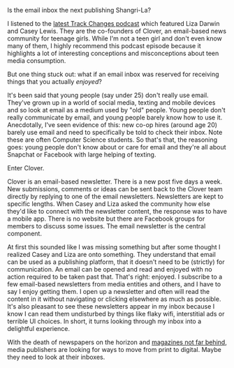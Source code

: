 Is the email inbox the next publishing Shangri-La? 

I listened to the [latest Track Changes podcast](https://trackchanges.postlight.com/podcast-32-clover-newsletter-turning-over-a-new-leaf-or-four-with-founders-liza-darwin-and-81f0b9748a2d#.wwphzyt0s) which featured Liza Darwin and Casey Lewis. They are the co-founders of Clover, an email-based news community for teenage girls. While I'm not a teen girl and don't even know many of them, I highly recommend this podcast episode because it highlights a lot of interesting conceptions and misconceptions about teen media consumption. 

But one thing stuck out: what if an email inbox was reserved for receiving things that you actually _enjoyed_?

It's been said that young people (say under 25) don't really use email. They've grown up in a world of social media, texting and mobile devices and so look at email as a medium used by "old" people. Young people don't really communicate by email, and young people barely know how to use it. Anecdotally, I've seen evidence of this: new co-op hires (around age 20) barely use email and need to specifically be told to check their inbox. Note these are often Computer Science students. So that's that, the reasoning goes: young people don't know about or care for email and they're all about Snapchat or Facebook with large helping of texting. 

Enter Clover. 

Clover is an email-based newsletter. There is a new post five days a week. New submissions, comments or ideas can be sent back to the Clover team directly by replying to one of the email newsletters. Newsletters are kept to specific lengths. When Casey and Liza asked the community how else they'd like to connect with the newsletter content, the response was to have a mobile app. There is no website but there are Facebook groups for members to discuss some issues. The email newsletter is the central component. 

At first this sounded like I was missing something but after some thought I realized Casey and Liza are onto something. They understand that email can be used as a publishing platform, that it doesn't need to be (strictly) for communication. An email can be opened and read and enjoyed with no action required to be taken past that. That's right: enjoyed. I subscribe to a few email-based newsletters from media entities and others, and I have to say I enjoy getting them. I open up a newsletter and often will read the content in it without navigating or clicking elsewhere as much as possible. It's also pleasant to see these newsletters appear in my inbox because I know I can read them undisturbed by things like flaky wifi, interstitial ads or terrible UI choices. In short, it turns looking through my inbox into a delightful experience.

With the death of newspapers on the horizon and [magazines not far behind](http://www.cbc.ca/news/business/rogers-magazines-1.3785707), media publishers are looking for ways to move from print to digital. Maybe they need to look at their inboxes. 